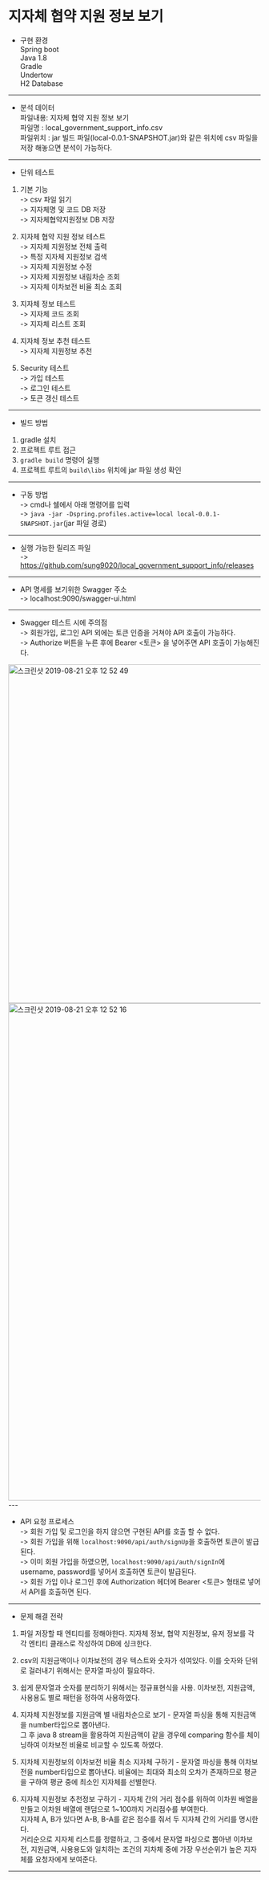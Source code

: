 # 지자체 협약 지원 정보 보기
 
- 구현 환경  
Spring boot    
Java 1.8  
Gradle  
Undertow  
H2 Database  

--- 

- 분석 데이터  
파일내용: 지자체 협약 지원 정보 보기  
파일명 : local_government_support_info.csv  
파일위치 : jar 빌드 파일(local-0.0.1-SNAPSHOT.jar)와 같은 위치에 csv 파일을 저장 해놓으면 분석이 가능하다.   

---

- 단위 테스트  
1. 기본 기능  
-> csv 파일 읽기  
-> 지자체명 및 코드 DB 저장  
-> 지자체협약지원정보 DB 저장  

2. 지자체 협약 지원 정보 테스트  
-> 지자체 지원정보 전체 출력  
-> 특정 지자체 지원정보 검색  
-> 지자체 지원정보 수정  
-> 지자체 지원정보 내림차순 조회  
-> 지자체 이차보전 비율 최소 조회  

3. 지자체 정보 테스트  
-> 지자체 코드 조회  
-> 지자체 리스트 조회  

4. 지자체 정보 추천 테스트  
-> 지자체 지원정보 추천  

5. Security 테스트  
-> 가입 테스트   
-> 로그인 테스트  
-> 토큰 갱신 테스트  

---  

- 빌드 방법  
1. gradle 설치  
2. 프로젝트 루트 접근  
3. `gradle build` 명령어 실행  
4. 프로젝트 루트의 `build\libs` 위치에 jar 파일 생성 확인  

---  

- 구동 방법  
-> cmd나 쉘에서 아래 명령어를 입력  
-> `java -jar -Dspring.profiles.active=local local-0.0.1-SNAPSHOT.jar`(jar 파일 경로)  

---  

- 실행 가능한 릴리즈 파일  
-> https://github.com/sung9020/local_government_support_info/releases 

---  

- API 명세를 보기위한 Swagger 주소  
-> localhost:9090/swagger-ui.html   

---  

- Swagger 테스트 시에 주의점  
-> 회원가입, 로그인 API 외에는 토큰 인증을 거쳐야 API 호출이 가능하다.  
-> Authorize 버튼을 누른 후에 Bearer <토큰> 을 넣어주면 API 호출이 가능해진다.  
<div>
<img width="675" alt="스크린샷 2019-08-21 오후 12 52 49" src="https://user-images.githubusercontent.com/38482334/63401546-9fbe1200-c412-11e9-832a-a88e1fce95a3.png">
<img width="991" alt="스크린샷 2019-08-21 오후 12 52 16" src="https://user-images.githubusercontent.com/38482334/63401526-8917bb00-c412-11e9-9f18-2d710a5c0269.png">
<div>
---  

- API 요청 프로세스  
-> 회원 가입 및 로그인을 하지 않으면 구현된 API를 호출 할 수 없다.  
-> 회원 가입을 위해 `localhost:9090/api/auth/signUp`을 호출하면 토큰이 발급된다.  
-> 이미 회원 가입을 하였으면, `localhost:9090/api/auth/signIn`에 username, password를 넣어서 호출하면 토큰이 발급된다.  
-> 회원 가입 이나 로그인 후에 Authorization 헤더에 Bearer <토큰> 형태로 넣어서 API를 호출하면 된다.  

---  

- 문제 해결 전략   
1. 파일 저장할 때 엔티티를 정해야한다. 지자체 정보, 협약 지원정보, 유저 정보를 각각 엔티티 클래스로 작성하여 DB에 싱크한다.  

2. csv의 지원금액이나 이차보전의 경우 텍스트와 숫자가 섞여있다. 이를 숫자와 단위로 걸러내기 위해서는 문자열 파싱이 필요하다.  

3. 쉽게 문자열과 숫자를 분리하기 위해서는 정규표현식을 사용. 이차보전, 지원금액, 사용용도 별로 패턴을 정하여 사용하였다.

4. 지자체 지원정보를 지원금액 별 내림차순으로 보기 - 문자열 파싱을 통해 지원금액을 number타입으로 뽑아낸다.  
그 후 java 8 stream을 활용하여 지원금액이 같을 경우에 comparing 함수를 체이닝하여 이차보전 비율로 비교할 수 있도록 하였다.

5. 지차체 지원정보의 이차보전 비율 최소 지자체 구하기 - 문자열 파싱을 통해 이차보전을 number타입으로 뽑아낸다. 
비율에는 최대와 최소의 오차가 존재하므로 평균을 구하여 평균 중에 최소인 지자체를 선별한다. 

6. 지자체 지원정보 추천정보 구하기 - 지자체 간의 거리 점수를 위하여 이차원 배열을 만들고 이차원 배열에 랜덤으로 1~100까지 거리점수를 부여한다.  
지자체 A, B가 있다면 A-B, B-A를 같은 점수를 줘서 두 지자체 간의 거리를 명시한다.  
거리순으로 지자체 리스트를 정렬하고, 그 중에서 문자열 파싱으로 뽑아낸 이차보전, 지원금액, 사용용도와 일치하는 조건의 지차체 중에 가장 우선순위가 높은 지자체를 요청자에게 보여준다.   

---
